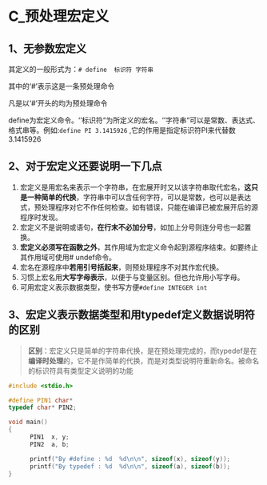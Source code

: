 # C_预处理宏定义

## 1、无参数宏定义

其定义的一般形式为：` # define  标识符 字符串 `

其中的‘#’表示这是一条预处理命令

凡是以‘#’开头的均为预处理命令

define为宏定义命令。‘’标识符“为所定义的宏名。‘’字符串“可以是常数、表达式、格式串等。例如:`define PI 3.1415926`  ,它的作用是指定标识符PI来代替数3.1415926

## 2、对于宏定义还要说明一下几点

1. 宏定义是用宏名来表示一个字符串，在宏展开时又以该字符串取代宏名，**这只是一种简单的代换**，字符串中可以含任何字符，可以是常数，也可以是表达式，预处理程序对它不作任何检查。如有错误，只能在编译已被宏展开后的源程序时发现。
2. 宏定义不是说明或语句，**在行末不必加分号**，如加上分号则连分号也一起置换。
3. **宏定义必须写在函数之外**，其作用域为宏定义命令起到源程序结束。如要终止其作用域可使用#
   undef命令。
4. 宏名在源程序中**若用引号括起来**，则预处理程序不对其作宏代换。
5. 习惯上宏名用**大写字母表示**，以便于与变量区别。但也允许用小写字母。
6. 可用宏定义表示数据类型，使书写方便`#define INTEGER int`



## 3、宏定义表示数据类型和用typedef定义数据说明符的区别

>**区别**：宏定义只是简单的字符串代换，是在预处理完成的，而typedef是在**编译时处理**的，它不是作简单的代换，而是对类型说明符重新命名。被命名的标识符具有类型定义说明的功能

 

```c
#include <stdio.h>

#define PIN1 char*
typedef char* PIN2;

void main()
{
      PIN1  x, y;
      PIN2  a, b;

      printf("By #define : %d  %d\n\n", sizeof(x), sizeof(y));
      printf("By typedef : %d  %d\n\n", sizeof(a), sizeof(b));
}
```

